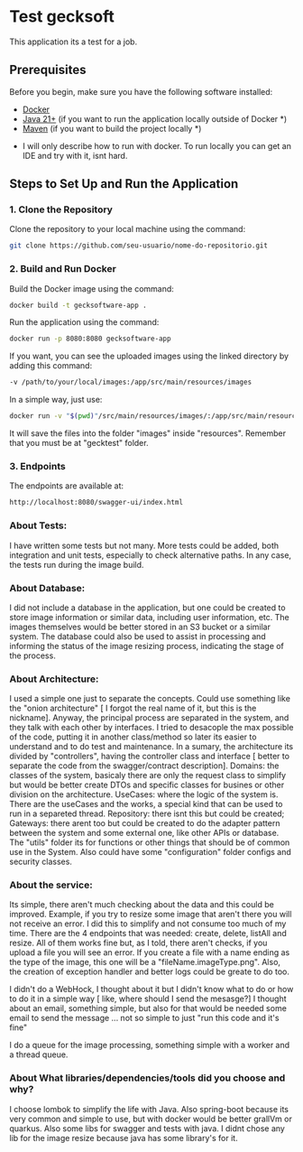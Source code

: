# Test gecksoft

This application its a test for a job.

## Prerequisites

Before you begin, make sure you have the following software installed:

- [Docker](https://www.docker.com/get-started)
- [Java 21+](https://adoptium.net/) (if you want to run the application locally outside of Docker *)
- [Maven](https://maven.apache.org/install.html) (if you want to build the project locally *)

* I will only describe how to run with docker. To run locally you can get an IDE and try with it, isnt hard.

## Steps to Set Up and Run the Application

### 1. Clone the Repository

Clone the repository to your local machine using the command:

```bash
git clone https://github.com/seu-usuario/nome-do-repositorio.git
```

### 2. Build and Run Docker
Build the Docker image using the command:

```bash
docker build -t gecksoftware-app .
```

Run the application using the command:

```bash
docker run -p 8080:8080 gecksoftware-app
```

If you want, you can see the uploaded images using the linked directory by adding this command:

```bash
-v /path/to/your/local/images:/app/src/main/resources/images
```

In a simple way, just use:

```bash
docker run -v "$(pwd)"/src/main/resources/images/:/app/src/main/resources/images -p 8080:8080 gecksoftware-app
```

It will save the files into the folder "images" inside "resources". Remember that you must be at "gecktest" folder.

### 3. Endpoints
The endpoints are available at:

```bash
http://localhost:8080/swagger-ui/index.html
```


### About Tests:

I have written some tests but not many. More tests could be added, both integration and unit tests,
especially to check alternative paths. In any case, the tests run during the image build.

### About Database:

I did not include a database in the application, but one could be created to store image information or similar data,
including user information, etc. The images themselves would be better stored in an S3 bucket or a similar system.
The database could also be used to assist in processing and informing the status of the image resizing process,
indicating the stage of the process.

### About Architecture:
I used a simple one just to separate the concepts. Could use something like the "onion architecture"
[ I forgot the real name of it, but this is the nickname]. Anyway, the principal process are separated in the system,
and they talk with each other by interfaces. I tried to desacople the max possible of the code, putting it in another
class/method so later its easier to understand and to do test and maintenance.
In a sumary, the architecture its divided by "controllers", having the controller class and interface [ better to separate the code from the swagger/contract description].
Domains: the classes of the system, basicaly there are only the request class to simplify but would be better create DTOs and specific classes for busines or other division on the architecture. 
UseCases: where the logic of the system is. There are the useCases and the works, a special kind that can be used to run in a separeted thread. 
Repository: there isnt this but could be created; Gateways: there arent too but could be created to do the adapter pattern between the system and some external one, like other APIs or database.
The "utils" folder its for functions or other things that should be of common use in the System. Also could have some "configuration" folder configs and security classes. 

### About the service:
Its simple, there aren't much checking about the data and this could be improved. Example, if you try to resize some
image that aren't there you will not receive an error. I did this to simplify and not consume too much of my time.
There are the 4 endpoints that was needed: create, delete, listAll and resize. All of them works fine but, as I told,
there aren't checks, if you upload a file you will see an error. If you create a file with a name ending as the type of
the image, this one will be a "fileName.imageType.png". Also, the creation of exception handler and better logs could be
greate to do too.

I didn't do a WebHock, I thought about it but I didn't know what to do or how to do it in a simple way
[ like, where should I send the mesasge?]
I thought about an email, something simple, but also for that would be needed some email to send the message ... not so
simple to just "run this code and it's fine"

I do a queue for the image processing, something simple with a worker and a thread queue.

### About What libraries/dependencies/tools did you choose and why?
I choose lombok to simplify the life with Java. Also spring-boot because its very common and simple to use,
but with docker would be better grallVm or quarkus. Also some libs for swagger and tests with java. I didnt chose any
lib for the image resize because java has some library's for it. 


